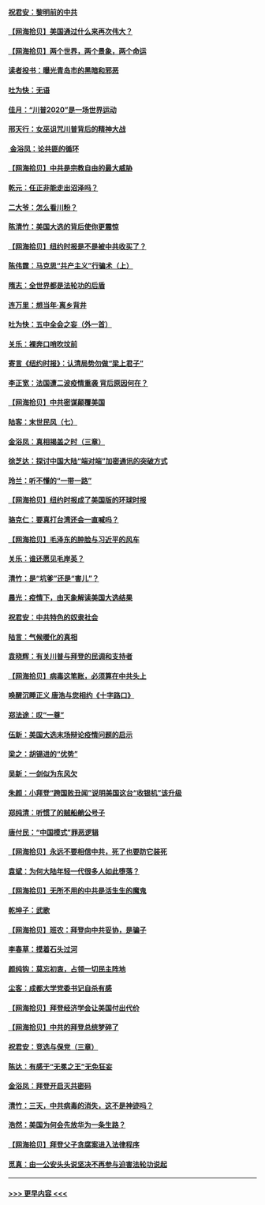 #### [祝君安：黎明前的中共](../pages/nsc993/n12524071.md?t=11052051) 
#### [【网海拾贝】美国通过什么来再次伟大？](../pages/nsc993/n12523844.md?t=11052051) 
#### [【网海拾贝】两个世界，两个景象，两个命运](../pages/nsc993/n12521419.md?t=11052051) 
#### [读者投书：曝光青岛市的黑暗和邪恶](../pages/nsc993/n12520988.md?t=11052051) 
#### [吐为快：无语](../pages/nsc993/n12518588.md?t=11052051) 
#### [佳月：“川普2020”是一场世界运动](../pages/nsc993/n12518581.md?t=11052051) 
#### [邢天行：女巫诅咒川普背后的精神大战](../pages/nsc993/n12517257.md?t=11052051) 
#### [ 金浴凤：论共匪的循环](../pages/nsc993/n12517133.md?t=11052051) 
#### [【网海拾贝】中共是宗教自由的最大威胁](../pages/nsc993/n12516879.md?t=11052051) 
#### [乾元：任正非能走出沼泽吗？](../pages/nsc993/n12515831.md?t=11052051) 
#### [二大爷：怎么看川粉？](../pages/nsc993/n12515820.md?t=11052051) 
#### [陈清竹：美国大选的背后使你更震惊](../pages/nsc993/n12515589.md?t=11052051) 
#### [【网海拾贝】纽约时报是不是被中共收买了？](../pages/nsc993/n12515122.md?t=11052051) 
#### [陈伟霆：马克思“共产主义”行骗术（上）](../pages/nsc993/n12510217.md?t=11052051) 
#### [隋志：全世界都是法轮功的后盾](../pages/nsc993/n12510636.md?t=11052051) 
#### [连万里：想当年‧离乡背井](../pages/nsc993/n12510623.md?t=11052051) 
#### [吐为快：五中全会之妄（外一首）](../pages/nsc993/n12510470.md?t=11052051) 
#### [关乐：裸奔口哨吹坟前](../pages/nsc993/n12510403.md?t=11052051) 
#### [寄言《纽约时报》：认清局势勿做“梁上君子”](../pages/nsc993/n12510042.md?t=11052051) 
#### [李正宽：法国遭二波疫情重袭 背后原因何在？](../pages/nsc993/n12509971.md?t=11052051) 
#### [【网海拾贝】中共密谋颠覆美国](../pages/nsc993/n12509816.md?t=11052051) 
#### [陆客：末世民风（七）](../pages/nsc993/n12507822.md?t=11052051) 
#### [金浴凤：真相揭盖之时（三章）](../pages/nsc993/n12507804.md?t=11052051) 
#### [徐芝达：探讨中国大陆“端对端”加密通讯的突破方式](../pages/nsc993/n12507682.md?t=11052051) 
#### [玲兰：听不懂的“一带一路”](../pages/nsc993/n12507669.md?t=11052051) 
#### [【网海拾贝】纽约时报成了美国版的环球时报](../pages/nsc993/n12507053.md?t=11052051) 
#### [骆克仁：要真打台湾还会一直喊吗？](../pages/nsc993/n12506843.md?t=11052051) 
#### [【网海拾贝】毛泽东的肿脸与习近平的风车](../pages/nsc993/n12504537.md?t=11052051) 
#### [关乐：谁还愿见毛岸英？](../pages/nsc993/n12503866.md?t=11052051) 
#### [清竹：是“坑爹”还是“害儿”？](../pages/nsc993/n12503034.md?t=11052051) 
#### [晨光：疫情下，由天象解读美国大选结果](../pages/nsc993/n12502536.md?t=11052051) 
#### [祝君安：中共特色的奴隶社会](../pages/nsc993/n12501529.md?t=11052051) 
#### [陆言：气候暖化的真相](../pages/nsc993/n12501183.md?t=11052051) 
#### [袁晓辉：有关川普与拜登的民调和支持者](../pages/nsc993/n12500433.md?t=11052051) 
#### [【网海拾贝】病毒这笔账，必须算在中共头上](../pages/nsc993/n12500320.md?t=11052051) 
#### [唤醒沉睡正义 唐浩与您相约《十字路口》](../pages/nsc993/n12497980.md?t=11052051) 
#### [郑法途：叹“一尊”](../pages/nsc993/n12498837.md?t=11052051) 
#### [伍新：美国大选末场辩论疫情问题的启示](../pages/nsc993/n12498829.md?t=11052051) 
#### [梁之：胡锡进的“优势”](../pages/nsc993/n12498780.md?t=11052051) 
#### [吴新：一剑似为东风欠](../pages/nsc993/n12498772.md?t=11052051) 
#### [朱颜：小拜登“跨国败丑闻”说明美国这台“收银机”该升级](../pages/nsc993/n12498731.md?t=11052051) 
#### [郑纯清：听惯了的贼船艄公号子](../pages/nsc993/n12498721.md?t=11052051) 
#### [唐付民：“中国模式”罪恶逻辑](../pages/nsc993/n12498310.md?t=11052051) 
#### [【网海拾贝】永远不要相信中共，死了也要防它装死](../pages/nsc993/n12498162.md?t=11052051) 
#### [袁斌：为何大陆年轻一代很多人如此堕落？](../pages/nsc993/n12495696.md?t=11052051) 
#### [【网海拾贝】无所不用的中共是活生生的魔鬼](../pages/nsc993/n12495621.md?t=11052051) 
#### [乾坤子：武歌](../pages/nsc993/n12493391.md?t=11052051) 
#### [【网海拾贝】班农：拜登向中共妥协，是骗子](../pages/nsc993/n12492877.md?t=11052051) 
#### [李春草：摸着石头过河](../pages/nsc993/n12491121.md?t=11052051) 
#### [颜纯钩：莫忘初衷，占领一切民主阵地](../pages/nsc993/n12490965.md?t=11052051) 
#### [尘客：成都大学党委书记自杀有感](../pages/nsc993/n12490950.md?t=11052051) 
#### [【网海拾贝】拜登经济学会让美国付出代价](../pages/nsc993/n12489662.md?t=11052051) 
#### [【网海拾贝】中共的拜登总统梦碎了](../pages/nsc993/n12487896.md?t=11052051) 
#### [祝君安：竞选与保党（三章）](../pages/nsc993/n12487258.md?t=11052051) 
#### [陈达：有感于“无冕之王”无免狂妄](../pages/nsc993/n12485133.md?t=11052051) 
#### [金浴凤：拜登开启灭共密码](../pages/nsc993/n12485125.md?t=11052051) 
#### [清竹：三天，中共病毒的消失，这不是神迹吗？](../pages/nsc993/n12485027.md?t=11052051) 
#### [浩然：美国为何会先放华为一条生路？](../pages/nsc993/n12484997.md?t=11052051) 
#### [【网海拾贝】拜登父子贪腐案进入法律程序](../pages/nsc993/n12484957.md?t=11052051) 
#### [觅真：由一公安头头说坚决不再参与迫害法轮功说起](../pages/nsc993/n12484212.md?t=11052051) 

----
#### [ >>> 更早内容 <<< ](../indexes/nsc993-earlier.md)

